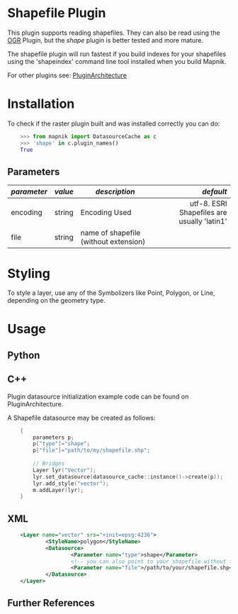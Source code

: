 <!-- Name: ShapeFile -->
<!-- Version: 2 -->
<!-- Last-Modified: 2009/12/11 13:26:05 -->
<!-- Author: springmeyer -->
# Shapefile Plugin

This plugin supports reading shapefiles. They can also be read using the [OGR](OGR) Plugin, but the *shape* plugin is better tested and more mature.

The shapefile plugin will run fastest if you build indexes for your shapefiles using the 'shapeindex' command line tool installed when you build Mapnik.

For other plugins see: [PluginArchitecture](PluginArchitecture)

# Installation

To check if the raster plugin built and was installed correctly you can do:

```python
    >>> from mapnik import DatasourceCache as c
    >>> 'shape' in c.plugin_names()
    True
```

## Parameters

| *parameter*       | *value*  | *description* | *default* |
|:------------------|----------|---------------|----------:|
| encoding             | string       | Encoding Used |  utf-8. ESRI Shapefiles are usually 'latin1' |
| file              | string | name of shapefile (without extension) | | 


# Styling

To style a layer, use any of the Symbolizers like Point, Polygon, or Line, depending on the geometry type.

# Usage

## Python

## C++

Plugin datasource initialization example code can be found on PluginArchitecture.

A Shapefile datasource may be created as follows:

```cpp
    {
        parameters p;
        p["type"]="shape";
        p["file"]="path/to/my/shapefile.shp";
    
        // Bridges
        Layer lyr("Vector");
        lyr.set_datasource(datasource_cache::instance()->create(p));
        lyr.add_style("vector");
        m.addLayer(lyr);
    }
```

## XML

```xml
    <Layer name="vector" srs="+init=epsg:4236">
            <StyleName>polygon</StyleName>
            <Datasource>
                    <Parameter name="type">shape</Parameter>
                    <!-- you can also point to your shapefile without the 'shp' extention -->
                    <Parameter name="file">/path/to/your/shapefile.shp</Parameter>
            </Datasource>
    </Layer>
```

## Further References
